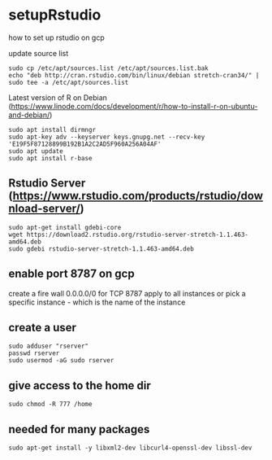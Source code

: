 # setupRstudio
how to set up rstudio on gcp

update source list

```
sudo cp /etc/apt/sources.list /etc/apt/sources.list.bak
echo "deb http://cran.rstudio.com/bin/linux/debian stretch-cran34/" | sudo tee -a /etc/apt/sources.list
```
Latest version of R on Debian
(https://www.linode.com/docs/development/r/how-to-install-r-on-ubuntu-and-debian/)

```
sudo apt install dirmngr
sudo apt-key adv --keyserver keys.gnupg.net --recv-key 'E19F5F87128899B192B1A2C2AD5F960A256A04AF'
sudo apt update
sudo apt install r-base
```

## Rstudio Server (https://www.rstudio.com/products/rstudio/download-server/)

```
sudo apt-get install gdebi-core
wget https://download2.rstudio.org/rstudio-server-stretch-1.1.463-amd64.deb
sudo gdebi rstudio-server-stretch-1.1.463-amd64.deb
```

## enable port 8787 on gcp

create a fire wall 0.0.0.0/0 for TCP 8787
apply to all instances or pick a specific instance - which is the name of the instance 

## create a user 
```
sudo adduser "rserver"
passwd rserver 
sudo usermod -aG sudo rserver
```
## give access to the home dir
```
sudo chmod -R 777 /home 
```
## needed for many packages 

```
sudo apt-get install -y libxml2-dev libcurl4-openssl-dev libssl-dev
```
